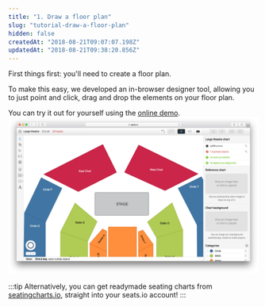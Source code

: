 ```yaml
---
title: "1. Draw a floor plan"
slug: "tutorial-draw-a-floor-plan"
hidden: false
createdAt: "2018-08-21T09:07:07.198Z"
updatedAt: "2018-08-21T09:38:20.856Z"
---
```

First things first: you&#39;ll need to create a floor plan. 

To make this easy, we developed an in-browser designer tool, allowing you to just point and click, drag and drop the elements on your floor plan.


You can try it out for yourself using the [online demo](https://www.seats.io/demos/designer).
![ddee72f-designer2x.jpg](/img/ddee72f-designer2x.jpg)

:::tip 
Alternatively, you can get readymade seating charts from [seatingcharts.io](https://www.seatingcharts.io/), straight into your seats.io account!
:::
